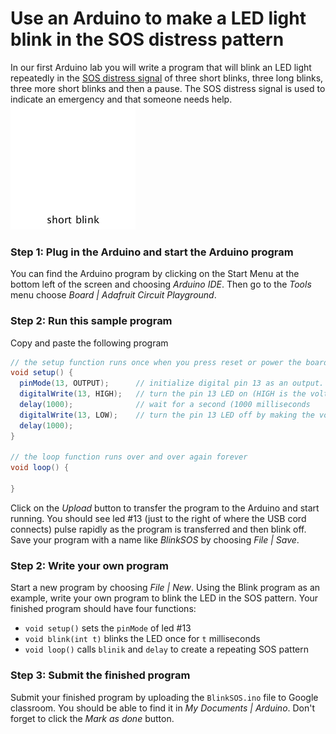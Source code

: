 # Use an Arduino to make a LED light blink in the SOS distress pattern
In our first Arduino lab you will write a program that will blink an LED light repeatedly in the [SOS distress signal](https://en.wikipedia.org/wiki/SOS) of three short blinks, three long blinks, three more short blinks and then a pause.  The SOS distress signal is used to indicate an emergency and that someone needs help.    
![](SOSblink.gif)  

### Step 1: Plug in the Arduino and start the Arduino program
You can find the Arduino program by clicking on the Start Menu at the bottom left of the screen and choosing *Arduino IDE*. Then go to the *Tools* menu choose *Board | Adafruit Circuit Playground*.  

### Step 2: Run this sample program
Copy and paste the following program
```java {.line-numbers}
// the setup function runs once when you press reset or power the board
void setup() { 
  pinMode(13, OUTPUT);      // initialize digital pin 13 as an output.
  digitalWrite(13, HIGH);   // turn the pin 13 LED on (HIGH is the voltage level)
  delay(1000);              // wait for a second (1000 milliseconds
  digitalWrite(13, LOW);    // turn the pin 13 LED off by making the voltage LOW
  delay(1000);           
}

// the loop function runs over and over again forever
void loop() {

}
```
Click on the *Upload* button to transfer the program to the Arduino and start running. You should see led #13 (just to the right of where the USB cord connects) pulse rapidly as the program is transferred and then blink off. Save your program with a name like *BlinkSOS* by choosing *File | Save*.

  
### Step 2: Write your own program
Start a new program by choosing *File | New*. Using the Blink program as an example, write your own program to blink the LED in the SOS pattern.  Your finished program should have four functions:
- `void setup()` sets the `pinMode` of led #13
- `void blink(int t)` blinks the LED once for `t` milliseconds
- `void loop()` calls `blinik` and `delay` to create a repeating SOS pattern

### Step 3: Submit the finished program
Submit your finished program by uploading the `BlinkSOS.ino` file to Google classroom. You should be able to find it in *My Documents | Arduino*. Don't forget to click the *Mark as done* button.
